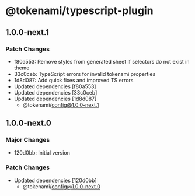 # @tokenami/typescript-plugin

## 1.0.0-next.1

### Patch Changes

- f80a553: Remove styles from generated sheet if selectors do not exist in theme
- 33c0ceb: TypeScript errors for invalid tokenami properties
- 1d8d087: Add quick fixes and improved TS errors
- Updated dependencies [f80a553]
- Updated dependencies [33c0ceb]
- Updated dependencies [1d8d087]
  - @tokenami/config@1.0.0-next.1

## 1.0.0-next.0

### Major Changes

- 120d0bb: Initial version

### Patch Changes

- Updated dependencies [120d0bb]
  - @tokenami/config@1.0.0-next.0
